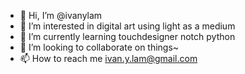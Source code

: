- 👋 Hi, I’m @ivanylam
- 👀 I’m interested in digital art using light as a medium
- 🌱 I’m currently learning touchdesigner notch python
- 💞️ I’m looking to collaborate on things~
- 📫 How to reach me ivan.y.lam@gmail.com

<!---
ivanylam/ivanylam is a ✨ special ✨ repository because its `README.md` (this file) appears on your GitHub profile.
You can click the Preview link to take a look at your changes.
--->
